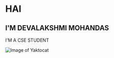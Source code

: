 # HAI
## I'M DEVALAKSHMI MOHANDAS
I'M A CSE STUDENT

![Image of Yaktocat](https://octodex.github.com/images/yaktocat.png)
